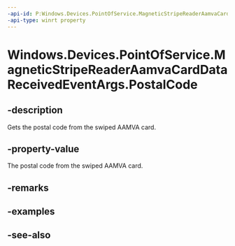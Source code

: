 ----api-id: P:Windows.Devices.PointOfService.MagneticStripeReaderAamvaCardDataReceivedEventArgs.PostalCode
-api-type: winrt property
---<!-- Property syntaxpublic string PostalCode { get; }--># Windows.Devices.PointOfService.MagneticStripeReaderAamvaCardDataReceivedEventArgs.PostalCode## -descriptionGets the postal code from the swiped AAMVA card.## -property-valueThe postal code from the swiped AAMVA card.## -remarks## -examples## -see-also